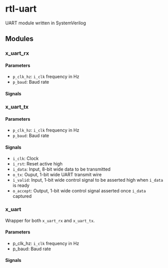 # rtl-uart
UART module written in SystemVerilog 

## Modules

### x_uart_rx

#### Parameters
 
 - ``p_clk_hz``: ``i_clk`` frequency in Hz
 - ``p_baud``: Baud rate

#### Signals

### x_uart_tx

#### Parameters
 
 - ``p_clk_hz``: ``i_clk`` frequency in Hz
 - ``p_baud``: Baud rate

#### Signals

 - ``i_clk``: Clock
 - ``i_rst``: Reset active high
 - ``i_data``: Input, 8-bit wide data to be transmitted
 - ``o_tx``: Ouput, 1-bit wide UART transmit wire
 - ``i_valid``: Input, 1-bit wide control signal to be asserted high when ``i_data`` is ready
 - ``o_accept``: Output, 1-bit wide control signal asserted once ``i_data`` captured 


### x_uart

Wrapper for both ``x_uart_rx`` and ``x_uart_tx``.

#### Parameters
 
 - p_clk_hz: ``i_clk`` frequency in Hz
 - p_baud: Baud rate

#### Signals

  
